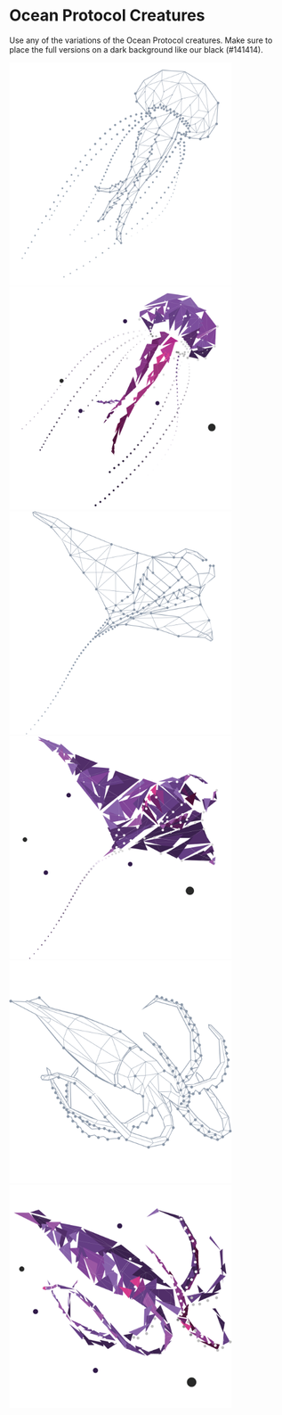 # Ocean Protocol Creatures

Use any of the variations of the Ocean Protocol creatures. Make sure to place the full versions on a dark background like our black (#141414).

<img src="jellyfish/jellyfish-grid.svg" width="400" />
<img src="jellyfish/jellyfish-full.svg" width="400" />

<img src="mantaray/mantaray-grid.svg" width="400" />
<img src="mantaray/mantaray-full.svg" width="400" />

<img src="squid/squid-grid.svg" width="400" />
<img src="squid/squid-full.svg" width="400" />